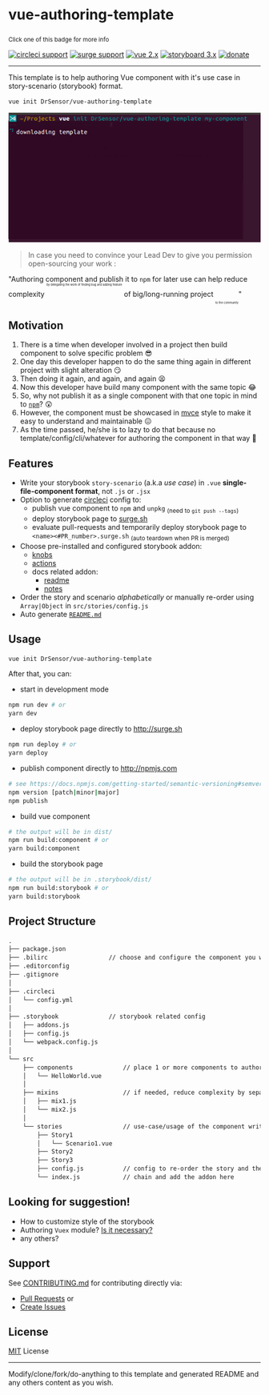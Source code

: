 # vue-authoring-template
<!-- [![CircleCI](https://circleci.com/gh/DrSensor/vue-authoring-template.svg?style=shield)](https://circleci.com/gh/DrSensor/vue-authoring-template) -->
<sub>Click one of this badge for more info</sub>

[![circleci support](https://img.shields.io/badge/circleci-support-blue.svg?maxAge=2592000&style=flat-square)](https://circleci.com/docs/1.0/npm-continuous-deployment/)
[![surge support](https://img.shields.io/badge/deploy_to-surge-63c299.svg?maxAge=2592000&style=flat-square)](https://surge.sh/help/integrating-with-circleci)
[![vue 2.x](https://img.shields.io/badge/vue-2.x-4fc08d.svg?maxAge=2592000&style=flat-square)](https://vuejs.org/)
[![storyboard 3.x](https://img.shields.io/badge/storybook-3.x-E91E63.svg?maxAge=2592000&style=flat-square)](https://storybook.js.org/)
[![donate](https://img.shields.io/badge/donate-$-yellowgreen.svg?maxAge=2592000&style=flat-square)](https://github.com/DrSensor/vue-authoring-template/blob/master/DONATE.md)

---
This template is to help authoring Vue component with it's use case in story-scenario (storybook) format.

```bash
vue init DrSensor/vue-authoring-template
```

![](./screenplay.gif)

> In case you need to convince your Lead Dev to give you permission open-sourcing your work :

"Authoring component and publish it to `npm` for later use can help reduce complexity <sup><sup><sup><sup><sup>by delegating the work of finding bug and adding feature</sup></sup></sup></sup></sup> of big/long-running project <sub><sub><sub><sub><sub>to the community</sub></sub></sub></sub></sub>"

## Motivation

1. There is a time when developer involved in a project then build component to solve specific problem 😎
1. One day this developer happen to do the same thing again in different project with slight alteration 😏
1. Then doing it again, and again, and again 😫
1. Now this developer have build many component with the same topic 😂
1. So, why not publish it as a single component with that one topic in mind to [`npm`](https://www.npmjs.com/)? 😲
1. However, the component must be showcased in [mvce](https://stackoverflow.com/help/mcve) style to make it easy to understand and maintainable 😖
1. As the time passed, he/she is to lazy to do that because no template/config/cli/whatever for authoring the component in that way :poop:

## Features

- Write your storybook `story-scenario` (a.k.a *use case*) in `.vue` **single-file-component format**, not `.js` or `.jsx`
- Option to generate [circleci](https:circleci.com) config to: 
  - publish vue component to `npm` and `unpkg` <sub>(need to `git push --tags`)</sub>
  - deploy storybook page to [surge.sh](https://surge.sh)
  - evaluate pull-requests and temporarily deploy storybook page to `<name><#PR_number>.surge.sh` <sub>(auto teardown when PR is merged)</sub>
- Choose pre-installed and configured storybook addon:
  - [knobs](https://github.com/storybooks/storybook/tree/master/addons/knobs)
  - [actions](https://github.com/storybooks/storybook/tree/master/addons/actions)
  - docs related addon:
    - [readme](https://github.com/tuchk4/storybook-readme)
    - [notes](https://github.com/storybooks/storybook/tree/master/addons/notes)
- Order the story and scenario *alphabetically* or manually re-order using `Array|Object` in `src/stories/config.js`
- Auto generate [`README.md`](./template/README.md)

## Usage

```bash
vue init DrSensor/vue-authoring-template
```

After that, you can:

- start in development mode

```bash
npm run dev # or
yarn dev
```

- deploy storybook page directly to http://surge.sh

```bash
npm run deploy # or
yarn deploy
```

- publish component directly to http://npmjs.com

```bash
# see https://docs.npmjs.com/getting-started/semantic-versioning#semver-for-publishers
npm version [patch|minor|major]
npm publish
```

- build vue component

```bash
# the output will be in dist/
npm run build:component # or
yarn build:component
```

- build the storybook page

```bash
# the output will be in .storybook/dist/
npm run build:storybook # or
yarn build:storybook
```

## Project Structure

```markdown
.
├── package.json
├── .bilirc                 // choose and configure the component you want to package in here
├── .editorconfig
├── .gitignore
│
├── .circleci
│   └── config.yml
│
├── .storybook              // storybook related config
│   ├── addons.js
│   ├── config.js
│   └── webpack.config.js
│
└── src
    ├── components              // place 1 or more components to author here
    │   └── HelloWorld.vue
    │
    ├── mixins                  // if needed, reduce complexity by separating any long code as mixins
    │   ├── mix1.js
    │   └── mix2.js
    │
    └── stories                 // use-case/usage of the component written in story-scenario analogy
        ├── Story1
        │   └── Scenario1.vue
        ├── Story2
        ├── Story3
        ├── config.js           // config to re-order the story and the scenario
        └── index.js            // chain and add the addon here
```

## Looking for suggestion!

- How to customize style of the storybook
- Authoring `Vuex` module? [Is it necessary?](https://github.com/DrSensor/vue-authoring-template/issues/3)
- any others?

## Support
See [CONTRIBUTING.md](https://github.com/DrSensor/vue-authoring-template/blob/master/CONTRIBUTING.md) for contributing directly via:
- [Pull Requests](https://github.com/DrSensor/vue-authoring-template/blob/master/CONTRIBUTING.md/#pull-requests) or
- [Create Issues](https://github.com/DrSensor/vue-authoring-template/blob/master/CONTRIBUTING.md/#create-issues)

## License
[MIT](https://github.com/DrSensor/vue-authoring-template/blob/master/LICENSE) License

---
Modify/clone/fork/do-anything to this template and generated README and any others content as you wish.